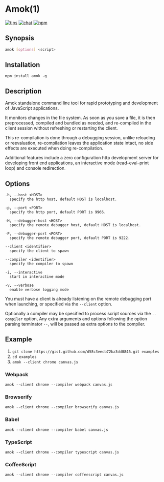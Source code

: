 # Amok(1)
[![tips](https://img.shields.io/gratipay/caspervonb.svg?style=flat-square)](https://gratipay.com/caspervonb/)
[![chat](https://img.shields.io/badge/gitter-join%20chat-green.svg?style=flat-square)](https://gitter.im/caspervonb/amok)
[![npm](https://img.shields.io/npm/v/amok.svg?style=flat-square)](https://www.npmjs.org/package/amok)

## Synopsis
```sh
amok [options] <script>
```

## Installation
```
npm install amok -g
```

## Description
Amok standalone command line tool for rapid prototyping and development of JavaScript applications.

It monitors changes in the file system. As soon as you save a file, it is then preprocessed, compiled and bundled as needed, and re-compiled in the client session without refreshing or restarting the client.

This re-compilation is done through a debugging session, unlike reloading or reevaluation, re-compilation leaves the application state intact, no side effects are executed when doing re-compilation.

Additional features include a zero configuration http development server for developing front end applications, an interactive mode (read–eval–print loop) and console redirection.

## Options
```
-h, --host <HOST>
  specify the http host, default HOST is localhost.

-p, --port <PORT>
  specify the http port, default PORT is 9966.

-H, --debugger-host <HOST>
  specify the remote debugger host, default HOST is localhost.

-P, --debugger-port <PORT>
  specify the remote debugger port, default PORT is 9222.

--client <identifier>
  specify the client to spawn

--compiler <identifier>
  specify the compiler to spawn

-i, --interactive
  start in interactive mode

-v, --verbose
  enable verbose logging mode
```

You must have a client is already listening on the remote debugging port when launching, or specified via the `--client` option.

Optionally a compiler may be specified to process script sources via the `--compiler` option,
Any extra arguments and options following the option parsing terminator `--`, will be passed as extra options to the compiler.

## Example
1. `git clone https://gist.github.com/d58c3eecb72ba3dd0846.git examples`
2. `cd examples`
3. `amok --client chrome canvas.js`

### Webpack
`amok --client chrome --compiler webpack canvas.js`

### Browserify
`amok --client chrome --compiler browserify canvas.js`

### Babel
`amok --client chrome --compiler babel canvas.js`

### TypeScript
`amok --client chrome --compiler typescript canvas.js`

### CoffeeScript
`amok --client chrome --compiler coffeescript canvas.js`
